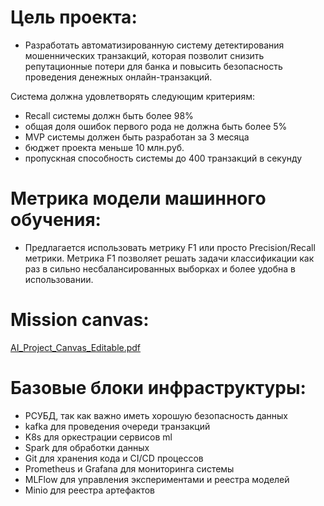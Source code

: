 # Цель проекта: 
- Разработать автоматизированную систему детектирования мошеннических транзакций, которая позволит снизить репутационные потери для банка и повысить безопасность проведения денежных онлайн-транзакций.

Система должна удовлетворять следующим критериям:
  - Recall системы должн быть более 98%
  - общая доля ошибок первого рода не должна быть более 5% 
  - MVP системы должен быть разработан за 3 месяца
  - бюджет проекта меньше 10 млн.руб.
  - пропускная способность системы до 400 транзакций в секунду


# Метрика модели машинного обучения:
- Предлагается использовать метрику F1 или просто Precision/Recall метрики. Метрика F1 позволяет решать задачи классификации как раз в сильно несбалансированных выборках и более удобна в использовании.  

# Mission canvas:

[AI_Project_Canvas_Editable.pdf](https://github.com/katerinagurina/otus_fraud_system/files/14731142/AI_Project_Canvas_Editable.pdf)

# Базовые блоки инфраструктуры:
- РСУБД, так как важно иметь хорошую безопасность данных
- kafka для проведения очереди транзакций
- K8s для оркестрации сервисов ml
- Spark для обработки данных
- Git для хранения кода и CI/CD процессов
- Prometheus и Grafana для мониторинга системы
- MLFlow для управления экспериментами и реестра моделей
- Minio для реестра артефактов

